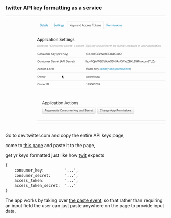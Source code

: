 ### twitter API key formatting as a service
--------------------------------------

![example magic](./json-example.gif)

Go to dev.twitter.com and copy the entire API keys page, 

come to [this page](http://coleww.github.io/tweet-key-formatter/) and paste it to the page,

get yr keys formatted just like how [twit](https://github.com/ttezel/twit) expects

```
{
    consumer_key:         '...', 
    consumer_secret:      '...', 
    access_token:         '...', 
    access_token_secret:  '...'
}
```

The app works by taking over [the paste event](http://www.colewillsea.com/blog/eating-glue-and-paste), so that rather than requiring an input field the user can just paste anywhere on the page to provide input data.
